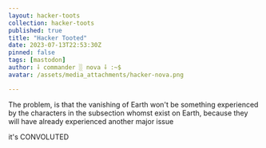 ```yaml
---
layout: hacker-toots
collection: hacker-toots
published: true
title: "Hacker Tooted"
date: 2023-07-13T22:53:30Z
pinned: false
tags: [mastodon]
author: ⸸ commander ░ nova ⸸ :~$
avatar: /assets/media_attachments/hacker-nova.png

---
```


<p>The problem, is that the vanishing of Earth won&#39;t be something experienced by the characters in the subsection whomst exist on Earth, because they will have already experienced another major issue</p><p>it&#39;s CONVOLUTED</p>


